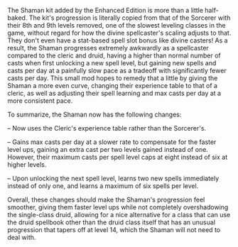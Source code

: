The Shaman kit added by the Enhanced Edition is more than a little half-baked. The kit's progression is literally copied from that of the Sorcerer with their 8th and 9th levels removed, one of the slowest leveling classes in the game, without regard for how the divine spellcaster's scaling adjusts to that. They don't even have a stat-based spell slot bonus like divine casters! As a result, the Shaman progresses extremely awkwardly as a spellcaster compared to the cleric and druid, having a higher than normal number of casts when first unlocking a new spell level, but gaining new spells and casts per day at a painfully slow pace as a tradeoff with significantly fewer casts per day. This small mod hopes to remedy that a little by giving the Shaman a more even curve, changing their experience table to that of a cleric, as well as adjusting their spell learning and max casts per day at a more consistent pace.

To summarize, the Shaman now has the following changes:

– Now uses the Cleric's experience table rather than the Sorcerer's.

– Gains max casts per day at a slower rate to compensate for the faster level ups, gaining an extra cast per two levels gained instead of one. However, their maximum casts per spell level caps at eight instead of six at higher levels.

– Upon unlocking the next spell level, learns two new spells immediately instead of only one, and learns a maximum of six spells per level.

Overall, these changes should make the Shaman's progression feel smoother, giving them faster level ups while not completely overshadowing the single-class druid, allowing for a nice alternative for a class that can use the druid spellbook other than the druid class itself that has an unusual progression that tapers off at level 14, which the Shaman will not need to deal with.
